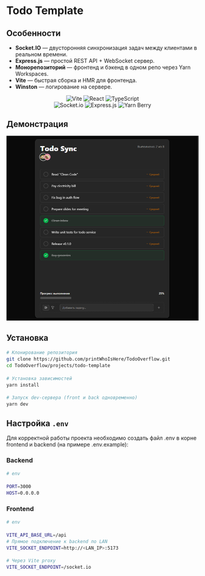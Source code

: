 # Todo Template

## Особенности

- **Socket.IO** — двусторонняя синхронизация задач между клиентами в реальном времени.
- **Express.js** — простой REST API + WebSocket сервер.
- **Монорепозиторий** — фронтенд и бэкенд в одном репо через Yarn Workspaces.
- **Vite** — быстрая сборка и HMR для фронтенда.
- **Winston** — логирование на сервере.

<!-- Badges -->
<div align="center">
  <img alt="Vite" src="https://img.shields.io/badge/Vite-646CFF?logo=Vite&logoColor=white&style=for-the-badge" />
  <img alt="React" src="https://img.shields.io/badge/React-61DAFB?logo=react&logoColor=black&style=for-the-badge" />
  <img alt="TypeScript" src="https://img.shields.io/badge/TypeScript-3178C6?logo=typescript&logoColor=white&style=for-the-badge" />
  
  <br/>
  
  <img alt="Socket.io" src="https://img.shields.io/badge/Socket.IO-010101?logo=socketdotio&logoColor=white&style=for-the-badge" />
  <img alt="Express.js" src="https://img.shields.io/badge/Express.js-000000?logo=express&logoColor=white&style=for-the-badge" />
  <img alt="Yarn Berry" src="https://img.shields.io/badge/Yarn-2C8EBB?logo=yarn&logoColor=white&style=for-the-badge" />
</div>

## Демонстрация

![TodoSync Demo](../../assets/images/todo-sync-demo.png)

## Установка

```bash
# Клонирование репозитория
git clone https://github.com/printWhoIsHere/TodoOverflow.git
cd TodoOverflow/projects/todo-template

# Установка зависимостей
yarn install

# Запуск dev-сервера (front и back одновременно)
yarn dev

```

## Настройка `.env`

Для корректной работы проекта необходимо создать файл .env в корне frontend и backend (на примере .env.example):

### Backend

```bash
# env

PORT=3000
HOST=0.0.0.0
```

### Frontend

```bash
# env

VITE_API_BASE_URL=/api
# Прямое подключение к backend по LAN
VITE_SOCKET_ENDPOINT=http://<LAN_IP>:5173

# Через Vite proxy
VITE_SOCKET_ENDPOINT=/socket.io
```
